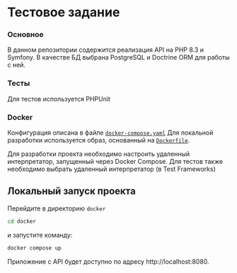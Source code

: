 # Тестовое задание

### Основное
В данном репозитории содержится реализация API на PHP 8.3 и Symfony. В качестве БД выбрана PostgreSQL и Doctrine ORM для работы с ней.

### Тесты
Для тестов используется PHPUnit

### Docker

Конфигурация описана в файле [`docker-compose.yaml`](./docker/docker-compose.yaml)
Для локальной разработки используется образ, основанный на [`Dockerfile`](./docker/php/Dockerfile).

Для разработки проекта необходимо настроить удаленный интерпретатор, запущенный через Docker Compose. Для тестов также необходимо выбрать удаленный интерпретатор (в Test Frameworks)

## Локальный запуск проекта 
Перейдите в директорию `docker`

```bash
cd docker
```

и запустите команду:

```bash
docker compose up
```

Приложение с API будет доступно по адресу http://localhost:8080.

